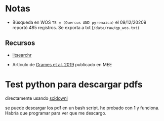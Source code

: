 # Notas 

- Búsqueda en WOS `TS = (Quercus AND pyrenaica)` el 09/12/20209 reportó 485 registros. Se exporta a txt (`/data/raw/qp_wos.txt`) 



## Recursos 

- [litsearchr](https://elizagrames.github.io/litsearchr/#/examples)

- Artículo de [Grames et al. 2019](https://doi.org/10.1111/2041-210X.13268) publicado en MEE 


# Test python para descargar pdfs 

directamente usando [scidownl](https://github.com/Tishacy/SciDownl) 

se puede descargar los pdf en un bash script. he probado con 1 y funciona. Habría que programar para ver que me descargo. 